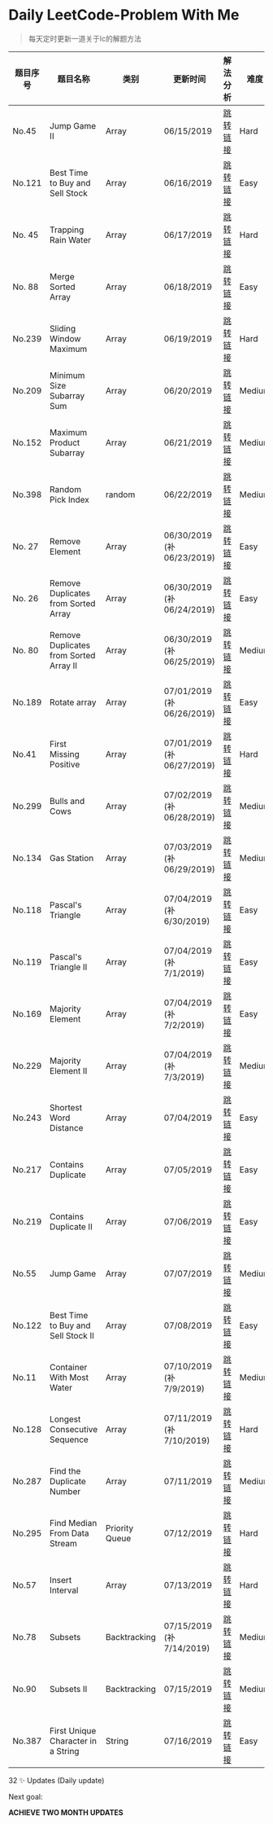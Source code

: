 # Daily LeetCode-Problem With Me
>  每天定时更新一道关于lc的解题方法

| 题目序号 | 题目名称                               | 类别           | 更新时间                  | 解法分析                                                     | 难度   |
| -------- | -------------------------------------- | -------------- | ------------------------- | ------------------------------------------------------------ | ------ |
| No.45    | Jump Game II                           | Array          | 06/15/2019                | [跳转链接](https://github.com/halolong/Daily-LeetCode-Problem-With-Me/blob/master/Daily%20Notes/_45_JumpGameII.md) | Hard   |
| No.121   | Best Time to Buy and Sell Stock        | Array          | 06/16/2019                | [跳转链接](https://github.com/halolong/Daily-LeetCode-Problem-With-Me/blob/master/Daily%20Notes/_121_BestTimetoBuyandSellStock.md) | Easy   |
| No. 45   | Trapping Rain Water                    | Array          | 06/17/2019                | [跳转链接](https://github.com/halolong/Daily-LeetCode-Problem-With-Me/blob/master/Daily%20Notes/_42_TrappingRainWater.md) | Hard   |
| No. 88   | Merge Sorted Array                     | Array          | 06/18/2019                | [跳转链接](https://github.com/halolong/Daily-LeetCode-Problem-With-Me/blob/master/Daily%20Notes/_88_MergeSortedArray.md) | Easy   |
| No.239   | Sliding Window Maximum                 | Array          | 06/19/2019                | [跳转链接](https://github.com/halolong/Daily-LeetCode-Problem-With-Me/blob/master/Daily%20Notes/_239_SlidingWindowMaximum.md) | Hard   |
| No.209   | Minimum Size Subarray Sum              | Array          | 06/20/2019                | [跳转链接](https://github.com/halolong/Daily-LeetCode-Problem-With-Me/blob/master/Daily%20Notes/_209_MinimumSizeSubarraySum.md) | Medium |
| No.152   | Maximum Product Subarray               | Array          | 06/21/2019                | [跳转链接](https://github.com/halolong/Daily-LeetCode-Problem-With-Me/blob/master/Daily%20Notes/_152_MaximumProductSubarray.md) | Medium |
| No.398   | Random Pick Index                      | random         | 06/22/2019                | [跳转链接](https://github.com/halolong/Daily-LeetCode-Problem-With-Me/blob/master/Daily%20Notes/_398_RandomPickIndex.md) | Medium |
| No. 27   | Remove Element                         | Array          | 06/30/2019 (补06/23/2019) | [跳转链接](https://github.com/halolong/Daily-LeetCode-Problem-With-Me/blob/master/Daily%20Notes/_27_RemoveElement.md) | Easy   |
| No. 26   | Remove Duplicates from Sorted Array    | Array          | 06/30/2019 (补06/24/2019) | [跳转链接](https://github.com/halolong/Daily-LeetCode-Problem-With-Me/blob/master/Daily%20Notes/_26_RemoveDuplicateFromSortedArray.md) | Easy   |
| No. 80   | Remove Duplicates from Sorted Array II | Array          | 06/30/2019 (补06/25/2019) | [跳转链接](https://github.com/halolong/Daily-LeetCode-Problem-With-Me/blob/master/Daily%20Notes/_80_RemoveDuplicateFromSortedArrayII.md) | Medium |
| No.189   | Rotate array                           | Array          | 07/01/2019 (补06/26/2019) | [跳转链接](https://github.com/halolong/Daily-LeetCode-Problem-With-Me/blob/master/Daily%20Notes/_189_RotateArray.md) | Easy   |
| No.41    | First Missing Positive                 | Array          | 07/01/2019 (补06/27/2019) | [跳转链接](https://github.com/halolong/Daily-LeetCode-Problem-With-Me/blob/master/Daily%20Notes/_41_FirstMissingPositive.md) | Hard   |
| No.299   | Bulls and Cows                         | Array          | 07/02/2019 (补06/28/2019) | [跳转链接](https://github.com/halolong/Daily-LeetCode-Problem-With-Me/blob/master/Daily%20Notes/_299_BullsAndCows.md) | Medium |
| No.134   | Gas Station                            | Array          | 07/03/2019 (补06/29/2019) | [跳转链接](https://github.com/halolong/Daily-LeetCode-Problem-With-Me/blob/master/Daily%20Notes/_134_GasStation.md) | Medium |
| No.118   | Pascal's Triangle                      | Array          | 07/04/2019 (补6/30/2019)  | [跳转链接](https://github.com/halolong/Daily-LeetCode-Problem-With-Me/blob/master/Daily%20Notes/_118_PascalsTriangle.md) | Easy   |
| No.119   | Pascal's Triangle II                   | Array          | 07/04/2019 (补7/1/2019)   | [跳转链接](https://github.com/halolong/Daily-LeetCode-Problem-With-Me/blob/master/Daily%20Notes/_119_PascalsTriangleII.md) | Easy   |
| No.169   | Majority Element                       | Array          | 07/04/2019 (补7/2/2019)   | [跳转链接](https://github.com/halolong/Daily-LeetCode-Problem-With-Me/blob/master/Daily%20Notes/_169_MajorityElement.md) | Easy   |
| No.229   | Majority Element II                    | Array          | 07/04/2019 (补7/3/2019)   | [跳转链接](https://github.com/halolong/Daily-LeetCode-Problem-With-Me/blob/master/Daily%20Notes/_229_MajorityElementII.md) | Medium |
| No.243   | Shortest Word Distance                 | Array          | 07/04/2019                | [跳转链接](https://github.com/halolong/Daily-LeetCode-Problem-With-Me/blob/master/Daily%20Notes/_243_ShortestWordDistance.md) | Easy   |
| No.217   | Contains Duplicate                     | Array          | 07/05/2019                | [跳转链接](https://github.com/halolong/Daily-LeetCode-Problem-With-Me/blob/master/Daily%20Notes/_217_ContainsDuplicate.md) | Easy   |
| No.219   | Contains Duplicate II                  | Array          | 07/06/2019                | [跳转链接](https://github.com/halolong/Daily-LeetCode-Problem-With-Me/blob/master/Daily%20Notes/_219_ContainsDuplicateII.md) | Easy   |
| No.55    | Jump Game                              | Array          | 07/07/2019                | [跳转链接](https://github.com/halolong/Daily-LeetCode-Problem-With-Me/blob/master/Daily%20Notes/_55_JumpGame.md) | Medium |
| No.122   | Best Time to Buy and Sell Stock II     | Array          | 07/08/2019                | [跳转链接](https://github.com/halolong/Daily-LeetCode-Problem-With-Me/blob/master/Daily%20Notes/_122_BestTimetoBuyandSellStockII.md) | Easy   |
| No.11    | Container With Most Water              | Array          | 07/10/2019 (补7/9/2019)   | [跳转链接](https://github.com/halolong/Daily-LeetCode-Problem-With-Me/blob/master/Daily%20Notes/_11_ContainerWithMostWater.md) | Medium |
| No.128   | Longest Consecutive Sequence           | Array          | 07/11/2019 (补7/10/2019)  | [跳转链接](https://github.com/halolong/Daily-LeetCode-Problem-With-Me/blob/master/Daily%20Notes/_128_LongestConsecutiveSequence.md) | Hard   |
| No.287   | Find the Duplicate Number              | Array          | 07/11/2019                | [跳转链接](https://github.com/halolong/Daily-LeetCode-Problem-With-Me/blob/master/Daily%20Notes/_287_FindtheDuplicateNumber.md) | Medium |
| No.295   | Find Median From Data Stream           | Priority Queue | 07/12/2019                | [跳转链接](https://github.com/halolong/Daily-LeetCode-Problem-With-Me/blob/master/Daily%20Notes/_287_FindtheDuplicateNumber.md) | Hard   |
| No.57    | Insert Interval                        | Array          | 07/13/2019                | [跳转链接](https://github.com/halolong/Daily-LeetCode-Problem-With-Me/blob/master/Daily%20Notes/_57_InsertInterval.md) | Hard   |
| No.78    | Subsets                                | Backtracking   | 07/15/2019 (补7/14/2019)  | [跳转链接](https://github.com/halolong/Daily-LeetCode-Problem-With-Me/blob/master/Daily%20Notes/_78_Subsets.md) | Medium |
| No.90    | Subsets II                             | Backtracking   | 07/15/2019                | [跳转链接](https://github.com/halolong/Daily-LeetCode-Problem-With-Me/blob/master/Daily%20Notes/_90_SubsetsII.md) | Medium |
| No.387   | First Unique Character in a String     | String         | 07/16/2019                | [跳转链接](https://github.com/halolong/Daily-LeetCode-Problem-With-Me/blob/master/Daily%20Notes/_387_FirstUniqueCharacterInAString.md) | Easy   |



32 ✨ Updates (Daily update)

Next goal:

**ACHIEVE TWO MONTH UPDATES**

